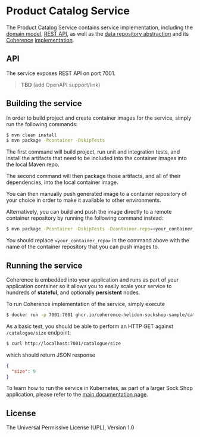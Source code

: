 # Product Catalog Service

The Product Catalog Service contains service implementation, including the
[domain model](src/main/java/com/oracle/coherence/examples/sockshop/helidon/catalog/Sock.java),
[REST API](src/main/java/com/oracle/coherence/examples/sockshop/helidon/catalog/CatalogResource.java), as well as the
[data repository abstraction](src/main/java/com/oracle/coherence/examples/sockshop/helidon/catalog/CatalogRepository.java)
and its [Coherence](https://coherence.java.net/) [implementation](src/main/java/com/oracle/coherence/examples/sockshop/helidon/catalog/CoherenceCatalogRepository.java).

## API

The service exposes REST API on port 7001. 

> **TBD** (add OpenAPI support/link)

## Building the service

In order to build project and create container images for the service, simply run the 
following commands:

```bash
$ mvn clean install
$ mvn package -Pcontainer -DskipTests
``` 

The first command will build project, run unit and integration tests, and install the
artifacts that need to be included into the container images into the local Maven repo.

The second command will then package those artifacts, and all of their dependencies, into
the local container image.

You can then manually push generated image to a container repository of your choice in order
to make it available to other environments.

Alternatively, you can build and push the image directly to a remote container repository by
running the following command instead:

```bash
$ mvn package -Pcontainer -DskipTests -Dcontainer.repo=<your_container_repo> -Djib.goal=build
```

You should replace `<your_container_repo>` in the command above with the name of the 
container repository that you can push images to.

## Running the service

Coherence is embedded into your application and runs as part
of your application container so it allows you to easily scale your service to hundreds of **stateful**,
and optionally **persistent** nodes.

To run Coherence implementation of the service, simply execute

```bash
$ docker run -p 7001:7001 ghcr.io/coherence-helidon-sockshop-sample/catalog
``` 

As a basic test, you should be able to perform an HTTP GET against `/catalogue/size` endpoint:

```bash
$ curl http://localhost:7001/catalogue/size
``` 
which should return JSON response
```json
{
  "size": 9
}
```

To learn how to run the service in Kubernetes, as part of a larger Sock Shop application,
please refer to the [main documentation page](../README.md).

## License

The Universal Permissive License (UPL), Version 1.0
